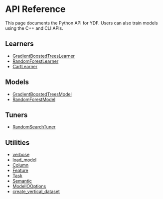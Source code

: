# API Reference

This page documents the Python API for YDF. Users can also train models using
the C++ and CLI APIs.

## Learners

-   [GradientBoostedTreesLearner](GradientBoostedTreesLearner.md)
-   [RandomForestLearner](RandomForestLearner.md)
-   [CartLearner](CartLearner.md)

## Models

-   [GradientBoostedTreesModel](GradientBoostedTreesModel.md)
-   [RandomForestModel](RandomForestModel.md)

## Tuners

-   [RandomSearchTuner](RandomSearchTuner.md)

## Utilities

-   [verbose](utilities.md#verbose)
-   [load_model](utilities.md#load_model)
-   [Column](utilities.md#Column)
-   [Feature](utilities.md#Feature)
-   [Task](utilities.md#Task)
-   [Semantic](utilities.md#Semantic)
-   [ModelIOOptions](utilities.md#ModelIOOptions)
-   [create_vertical_dataset](utilities.md#create_vertical_dataset)

